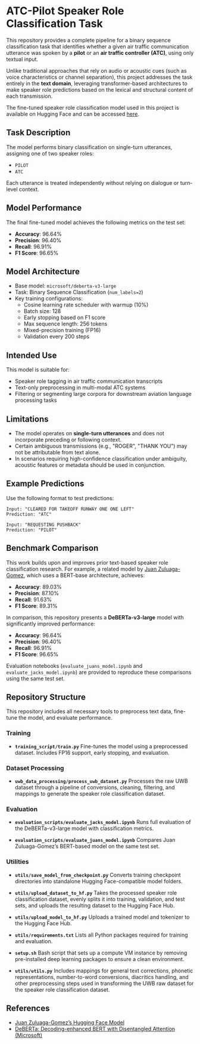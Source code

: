# ATC-Pilot Speaker Role Classification Task

This repository provides a complete pipeline for a binary sequence classification task that identifies whether a given air traffic communication utterance was spoken by a **pilot** or an **air traffic controller (ATC)**, using only textual input.

Unlike traditional approaches that rely on audio or acoustic cues (such as voice characteristics or channel separation), this project addresses the task entirely in the **text domain**, leveraging transformer-based architectures to make speaker role predictions based on the lexical and structural content of each transmission.

The fine-tuned speaker role classification model used in this project is available on Hugging Face and can be accessed [here](https://huggingface.co/jacktol/atc_pilot_speaker_role_classification_model).

## Task Description

The model performs binary classification on single-turn utterances, assigning one of two speaker roles:

- `PILOT`
- `ATC`

Each utterance is treated independently without relying on dialogue or turn-level context.

## Model Performance

The final fine-tuned model achieves the following metrics on the test set:

- **Accuracy**: 96.64%
- **Precision**: 96.40%
- **Recall**: 96.91%
- **F1 Score**: 96.65%

## Model Architecture

- Base model: `microsoft/deberta-v3-large`
- Task: Binary Sequence Classification (`num_labels=2`)
- Key training configurations:
  - Cosine learning rate scheduler with warmup (10%)
  - Batch size: 128
  - Early stopping based on F1 score
  - Max sequence length: 256 tokens
  - Mixed-precision training (FP16)
  - Validation every 200 steps

## Intended Use

This model is suitable for:

- Speaker role tagging in air traffic communication transcripts
- Text-only preprocessing in multi-modal ATC systems
- Filtering or segmenting large corpora for downstream aviation language processing tasks

## Limitations

- The model operates on **single-turn utterances** and does not incorporate preceding or following context.
- Certain ambiguous transmissions (e.g., "ROGER", "THANK YOU") may not be attributable from text alone.
- In scenarios requiring high-confidence classification under ambiguity, acoustic features or metadata should be used in conjunction.

## Example Predictions

Use the following format to test predictions:

```
Input: "CLEARED FOR TAKEOFF RUNWAY ONE ONE LEFT"
Prediction: "ATC"

Input: "REQUESTING PUSHBACK"
Prediction: "PILOT"
```

## Benchmark Comparison

This work builds upon and improves prior text-based speaker role classification research. For example, a related model by [Juan Zuluaga-Gomez](https://huggingface.co/Jzuluaga/bert-base-speaker-role-atc-en-uwb-atcc), which uses a BERT-base architecture, achieves:

- **Accuracy**: 89.03%
- **Precision**: 87.10%
- **Recall**: 91.63%
- **F1 Score**: 89.31%

In comparison, this repository presents a **DeBERTa-v3-large** model with significantly improved performance:

- **Accuracy**: 96.64%
- **Precision**: 96.40%
- **Recall**: 96.91%
- **F1 Score**: 96.65%

Evaluation notebooks (`evaluate_juans_model.ipynb` and `evaluate_jacks_model.ipynb`) are provided to reproduce these comparisons using the same test set.

## Repository Structure

This repository includes all necessary tools to preprocess text data, fine-tune the model, and evaluate performance.

### Training

- **`training_script/train.py`** Fine-tunes the model using a preprocessed dataset. Includes FP16 support, early stopping, and evaluation.

### Dataset Processing
- **`uwb_data_processing/process_uwb_dataset.py`** Processes the raw UWB dataset through a pipeline of conversions, cleaning, filtering, and mappings to generate the speaker role classification dataset.

### Evaluation

- **`evaluation_scripts/evaluate_jacks_model.ipynb`** Runs full evaluation of the DeBERTa-v3-large model with classification metrics.

- **`evaluation_scripts/evaluate_juans_model.ipynb`** Compares Juan Zuluaga-Gomez’s BERT-based model on the same test set.

### Utilities

- **`utils/save_model_from_checkpoint.py`** Converts training checkpoint directories into standalone Hugging Face-compatible model folders.

- **`utils/upload_dataset_to_hf.py`** Takes the processed speaker role classification dataset, evenly splits it into training, validation, and test sets, and uploads the resulting dataset to the Hugging Face Hub.

- **`utils/upload_model_to_hf.py`** Uploads a trained model and tokenizer to the Hugging Face Hub.

- **`utils/requirements.txt`** Lists all Python packages required for training and evaluation.

- **`setup.sh`** Bash script that sets up a compute VM instance by removing pre-installed deep learning packages to ensure a clean environment.

- **`utils/utils.py`** Includes mappings for general text corrections, phonetic representations, number-to-word conversions, diacritics handling, and other preprocessing steps used in transforming the UWB raw dataset for the speaker role classification dataset.

## References

- [Juan Zuluaga-Gomez’s Hugging Face Model](https://huggingface.co/Jzuluaga/bert-base-speaker-role-atc-en-uwb-atcc)
- [DeBERTa: Decoding-enhanced BERT with Disentangled Attention (Microsoft)](https://github.com/microsoft/DeBERTa)